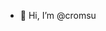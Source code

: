 - 👋 Hi, I’m @cromsu


<!---
cromsu/cromsu is a ✨ special ✨ repository because its `README.md` (this file) appears on your GitHub profile.
You can click the Preview link to take a look at your changes.
--->
